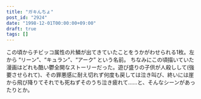```yaml
---
title: "ガキんちょ"
post_id: "2924"
date: "1998-12-01T00:00:00+09:00"
draft: true
tags: []
---
```



この頃からチビッコ属性の片鱗が出てきていたことをうかがわせられる1枚。左から “リーン”、“キュラン”、“アーク” という名前。 ちなみにこの頃描いていた漫画はどれも酷い鬱全開なストーリーだった。遊び盛りの子供が人殺しして(強要させられて)、その罪悪感に耐え切れず何度も戻しては泣き叫び、終いには崖から飛び降りてそれでも死ねずそのうち泣き疲れて……と、そんなシーンがあったりとか。
